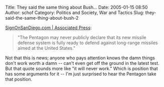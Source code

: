 Title: They said the same thing about Bush...
Date: 2005-01-15 08:50
Author: schof
Category: Politics and Society, War and Tactics
Slug: they-said-the-same-thing-about-bush-2

[SignOnSanDiego.com | Associated
Press](http://www.signonsandiego.com/news/military/20050113-1432-missiledefense.html):

> "The Pentagon may never publicly declare that its new missile defense
> system is fully ready to defend against long-range missiles aimed at
> the United States."

Not that this is news; anyone who pays attention knows the damn things
don't work worth a damn -- can't even get off the ground in the latest
test. But that quote sounds more like "it will never work." Which is
position that has some arguments for it -- I'm just surprised to hear
the Pentagon take that position.

